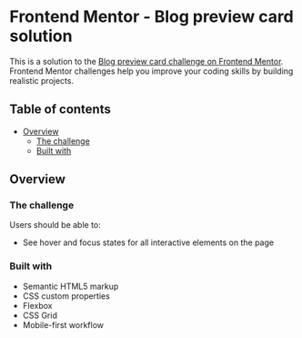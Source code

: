 # Frontend Mentor - Blog preview card solution

This is a solution to the [Blog preview card challenge on Frontend Mentor](https://www.frontendmentor.io/challenges/blog-preview-card-ckPaj01IcS). Frontend Mentor challenges help you improve your coding skills by building realistic projects. 

## Table of contents

- [Overview](#overview)
  - [The challenge](#the-challenge)
  - [Built with](#built-with)


## Overview

### The challenge

Users should be able to:

- See hover and focus states for all interactive elements on the page


### Built with

- Semantic HTML5 markup
- CSS custom properties
- Flexbox
- CSS Grid
- Mobile-first workflow


